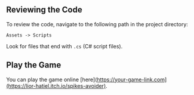 ## Reviewing the Code

To review the code, navigate to the following path in the project directory:

`Assets -> Scripts`

Look for files that end with `.cs` (C# script files).


## Play the Game

You can play the game online [here](https://your-game-link.com](https://lior-hatiel.itch.io/spikes-avoider).
